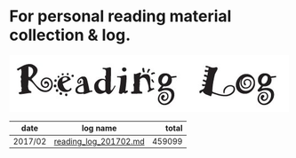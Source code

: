# For personal reading material collection & log.

![](log/reading_log.png)

|date|log name|total|
|---|---|--:|
|2017/02|[reading_log_201702.md](log/reading_log_201702.md)|459099|
